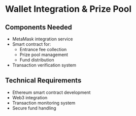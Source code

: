 # Wallet Integration & Prize Pool

## Components Needed
- MetaMask integration service
- Smart contract for:
  - Entrance fee collection
  - Prize pool management
  - Fund distribution
- Transaction verification system

## Technical Requirements
- Ethereum smart contract development
- Web3 integration
- Transaction monitoring system
- Secure fund handling 